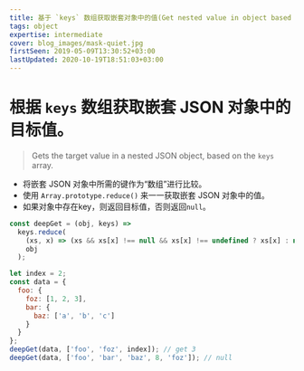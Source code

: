 ```yaml
---
title: 基于 `keys` 数组获取嵌套对象中的值(Get nested value in object based on array of keys)
tags: object
expertise: intermediate
cover: blog_images/mask-quiet.jpg
firstSeen: 2019-05-09T13:30:52+03:00
lastUpdated: 2020-10-19T18:51:03+03:00
---
```


# 根据 `keys` 数组获取嵌套 JSON 对象中的目标值。
> Gets the target value in a nested JSON object, based on the `keys` array.

- 将嵌套 JSON 对象中所需的键作为“数组”进行比较。
- 使用 `Array.prototype.reduce()` 来一一获取嵌套 JSON 对象中的值。
- 如果对象中存在key，则返回目标值，否则返回`null`。

```js
const deepGet = (obj, keys) =>
  keys.reduce(
    (xs, x) => (xs && xs[x] !== null && xs[x] !== undefined ? xs[x] : null),
    obj
  );
```

```js
let index = 2;
const data = {
  foo: {
    foz: [1, 2, 3],
    bar: {
      baz: ['a', 'b', 'c']
    }
  }
};
deepGet(data, ['foo', 'foz', index]); // get 3
deepGet(data, ['foo', 'bar', 'baz', 8, 'foz']); // null
```

